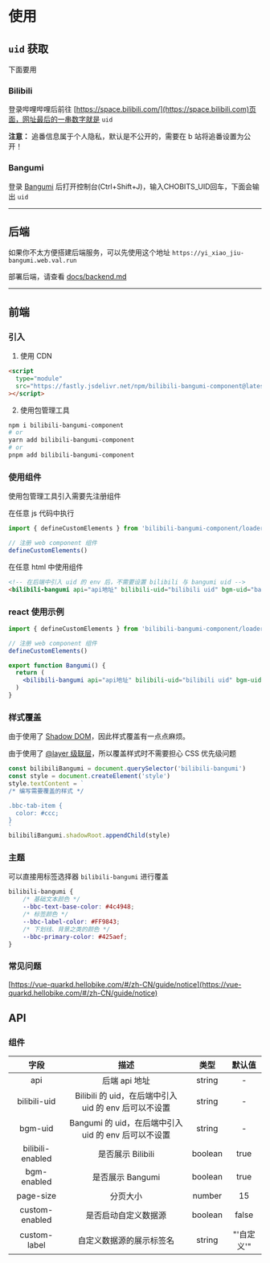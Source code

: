 # 使用

## `uid` 获取

下面要用

### Bilibili

登录哔哩哔哩后前往 [https://space.bilibili.com/](https://space.bilibili.com)页面，网址最后的一串数字就是 `uid`

**注意：** 追番信息属于个人隐私，默认是不公开的，需要在 b 站将追番设置为公开！

### Bangumi

登录 [Bangumi](https://bangumi.tv/) 后打开控制台(Ctrl+Shift+J)，输入CHOBITS_UID回车，下面会输出 `uid`

---

## 后端

如果你不太方便搭建后端服务，可以先使用这个地址 `https://yi_xiao_jiu-bangumi.web.val.run`

部署后端，请查看 [docs/backend.md](./backend.md)

---

## 前端

### 引入

1. 使用 CDN

```html
<script
  type="module"
  src="https://fastly.jsdelivr.net/npm/bilibili-bangumi-component@latest/dist/bilibili-bangumi-component/bilibili-bangumi-component.esm.js"
></script>
```

2. 使用包管理工具

```sh
npm i bilibili-bangumi-component
# or
yarn add bilibili-bangumi-component
# or
pnpm add bilibili-bangumi-component
```

### 使用组件

使用包管理工具引入需要先注册组件

在任意 js 代码中执行

```js
import { defineCustomElements } from 'bilibili-bangumi-component/loader'

// 注册 web component 组件
defineCustomElements()
```

在任意 html 中使用组件

```html
<!-- 在后端中引入 uid 的 env 后，不需要设置 bilibili 与 bangumi uid -->
<bilibili-bangumi api="api地址" bilibili-uid="bilibili uid" bgm-uid="bangumi uid"></bilibili-bangumi>
```

### react 使用示例

```jsx
import { defineCustomElements } from 'bilibili-bangumi-component/loader'

// 注册 web component 组件
defineCustomElements()

export function Bangumi() {
  return (
    <bilibili-bangumi api="api地址" bilibili-uid="bilibili uid" bgm-uid="bangumi uid"></bilibili-bangumi>
  )
}
```

### 样式覆盖

由于使用了 [Shadow DOM](https://developer.mozilla.org/zh-CN/docs/Web/API/Web_components/Using_shadow_DOM)，因此样式覆盖有一点点麻烦。

由于使用了 [@layer 级联层](https://developer.mozilla.org/zh-CN/docs/Web/CSS/@layer)，所以覆盖样式时不需要担心 CSS 优先级问题

```js
const bilibiliBangumi = document.querySelector('bilibili-bangumi')
const style = document.createElement('style')
style.textContent = `
/* 编写需要覆盖的样式 */

.bbc-tab-item {
  color: #ccc;
}
`
bilibiliBangumi.shadowRoot.appendChild(style)
```

### 主题

可以直接用标签选择器 `bilibili-bangumi` 进行覆盖

```css
bilibili-bangumi {
    /* 基础文本颜色 */
    --bbc-text-base-color: #4c4948;
    /* 标签颜色 */
    --bbc-label-color: #FF9843;
    /* 下划线、背景之类的颜色 */
    --bbc-primary-color: #425aef;
}
```

### 常见问题

[https://vue-quarkd.hellobike.com/#/zh-CN/guide/notice](https://vue-quarkd.hellobike.com/#/zh-CN/guide/notice)

## API

### 组件

| 字段           | 描述                                                 | 类型    | 默认值 |
|:--------------:|:----------------------------------------------------:|:------:|:------:|
| api                | 后端 api 地址                                     |  string | - |
| bilibili-uid       | Bilibili 的 uid，在后端中引入 uid 的 env 后可以不设置 |  string | - |
| bgm-uid            | Bangumi 的 uid，在后端中引入 uid 的 env 后可以不设置  |  string | - |
| bilibili-enabled   | 是否展示 Bilibili                                 |  boolean | true |
| bgm-enabled        | 是否展示 Bangumi                                  |  boolean | true |
| page-size          | 分页大小                                          |  number | 15 |
| custom-enabled     | 是否启动自定义数据源                                |  boolean | false |
| custom-label       | 自定义数据源的展示标签名                             |  string | "'自定义'" |
